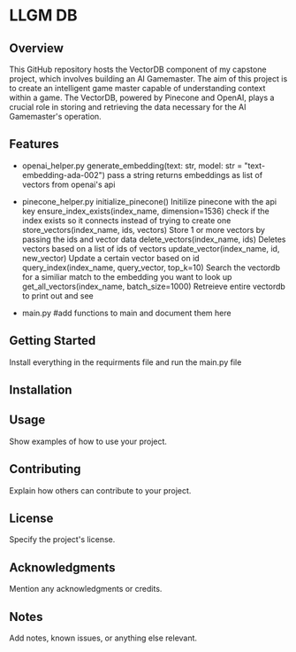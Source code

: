 # LLGM DB

## Overview

This GitHub repository hosts the VectorDB component of my capstone project, which involves building an AI Gamemaster. The aim of this project is to create an intelligent game master capable of understanding context within a game. The VectorDB, powered by Pinecone and OpenAI, plays a crucial role in storing and retrieving the data necessary for the AI Gamemaster's operation.

## Features
-   openai_helper.py
    generate_embedding(text: str, model: str = "text-embedding-ada-002") pass a string returns embeddings as list of vectors from openai's api

-   pinecone_helper.py
    initialize_pinecone() Initilize pinecone with the api key
    ensure_index_exists(index_name, dimension=1536) check if the index exists so it connects instead of trying to create one 
    store_vectors(index_name, ids, vectors) Store 1 or more vectors by passing the ids and vector data 
    delete_vectors(index_name, ids) Deletes vectors based on a list of ids of vectors
    update_vector(index_name, id, new_vector) Update a certain vector based on id
    query_index(index_name, query_vector, top_k=10) Search the vectordb for a similiar match to the embedding you want to look up
    get_all_vectors(index_name, batch_size=1000) Retreieve entire vectordb to print out and see

-   main.py
    #add functions to main and document them here 

## Getting Started

Install everything in the requirments file and run the main.py file

## Installation



## Usage

Show examples of how to use your project.

## Contributing

Explain how others can contribute to your project.

## License

Specify the project's license.

## Acknowledgments

Mention any acknowledgments or credits.

## Notes

Add notes, known issues, or anything else relevant.
